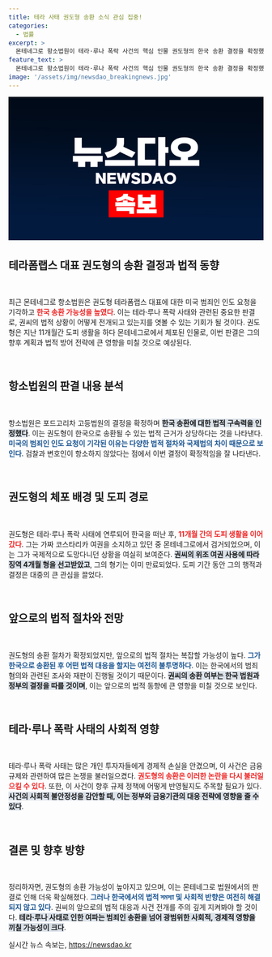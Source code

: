 ```yaml
---
title: 테라 사태 권도형 송환 소식 관심 집중!
categories:
  - 법률
excerpt: >
  몬테네그로 항소법원이 테라·루나 폭락 사건의 핵심 인물 권도형의 한국 송환 결정을 확정했다. 미국 범죄인 인도 요청은 기각되면서, 권씨의 귀국 가능성이 높아졌다. 11개월간의 도피 끝에 몬테네그로에서 체포된 그의 운명은 이제 한국 법정에 맡겨졌다.
feature_text: >
  몬테네그로 항소법원이 테라·루나 폭락 사건의 핵심 인물 권도형의 한국 송환 결정을 확정했다. 미국 범죄인 인도 요청은 기각되면서, 권씨의 귀국 가능성이 높아졌다. 11개월간의 도피 끝에 몬테네그로에서 체포된 그의 운명은 이제 한국 법정에 맡겨졌다.
image: '/assets/img/newsdao_breakingnews.jpg'
---
```


<p><img src="/assets/img/newsdao_breakingnews.jpg" alt="ranknews 속보" /></p>

<h2 data-ke-size="size26">테라폼랩스 대표 권도형의 송환 결정과 법적 동향</h2>

<p data-ke-size="size16">&nbsp;</p> 

<p>최근 몬테네그로 항소법원은 권도형 테라폼랩스 대표에 대한 미국 범죄인 인도 요청을 기각하고 <b><span style="color: #ee2323;">한국 송환 가능성을 높였다</span></b>. 이는 테라·루나 폭락 사태와 관련된 중요한 판결로, 권씨의 법적 상황이 어떻게 전개되고 있는지를 엿볼 수 있는 기회가 될 것이다. 권도형은 지난 11개월간 도피 생활을 하다 몬테네그로에서 체포된 인물로, 이번 판결은 그의 향후 계획과 법적 방어 전략에 큰 영향을 미칠 것으로 예상된다.</p>

<p data-ke-size="size16">&nbsp;</p> 

<h2 data-ke-size="size26">항소법원의 판결 내용 분석</h2>

<p data-ke-size="size16">&nbsp;</p> 

<p>항소법원은 포드고리차 고등법원의 결정을 확정하며 <b><span style="background-color: #21538527;">한국 송환에 대한 법적 구속력을 인정했다</span></b>. 이는 권도형이 한국으로 송환될 수 있는 법적 근거가 상당하다는 것을 나타낸다. <b><span style="color: #1a5490;">미국의 범죄인 인도 요청이 기각된 이유는 다양한 법적 절차와 국제법의 차이 때문으로 보인다</span></b>. 검찰과 변호인이 항소하지 않았다는 점에서 이번 결정이 확정적임을 잘 나타낸다.</p>

<p data-ke-size="size16">&nbsp;</p> 

<h2 data-ke-size="size26">권도형의 체포 배경 및 도피 경로</h2>

<p data-ke-size="size16">&nbsp;</p> 

<p>권도형은 테라·루나 폭락 사태에 연루되어 한국을 떠난 후, <b><span style="color: #ee2323;">11개월 간의 도피 생활을 이어갔다</span></b>. 그는 가짜 코스타리카 여권을 소지하고 있던 중 몬테네그로에서 검거되었으며, 이는 그가 국제적으로 도망다니던 상황을 여실히 보여준다. <b><span style="background-color: #21538527;">권씨의 위조 여권 사용에 따라 징역 4개월 형을 선고받았고</span></b>, 그의 형기는 이미 만료되었다. 도피 기간 동안 그의 행적과 결정은 대중의 큰 관심을 끌었다.</p>

<p data-ke-size="size16">&nbsp;</p> 

<h2 data-ke-size="size26">앞으로의 법적 절차와 전망</h2>

<p data-ke-size="size16">&nbsp;</p> 

<p>권도형의 송환 절차가 확정되었지만, 앞으로의 법적 절차는 복잡할 가능성이 높다. <b><span style="color: #1a5490;">그가 한국으로 송환된 후 어떤 법적 대응을 할지는 여전히 불투명하다</span></b>. 이는 한국에서의 범죄 혐의와 관련된 조사와 재판이 진행될 것이기 때문이다. <b><span style="background-color: #21538527;">권씨의 송환 여부는 한국 법원과 정부의 결정을 따를 것이며</span></b>, 이는 앞으로의 법적 동향에 큰 영향을 미칠 것으로 보인다.</p>

<p data-ke-size="size16">&nbsp;</p> 

<h2 data-ke-size="size26">테라·루나 폭락 사태의 사회적 영향</h2>

<p data-ke-size="size16">&nbsp;</p> 

<p>테라·루나 폭락 사태는 많은 개인 투자자들에게 경제적 손실을 안겼으며, 이 사건은 금융 규제와 관련하여 많은 논쟁을 불러일으켰다. <b><span style="color: #ee2323;">권도형의 송환은 이러한 논란을 다시 불러일으킬 수 있다</span></b>. 또한, 이 사건이 향후 규제 정책에 어떻게 반영될지도 주목할 필요가 있다. <b><span style="background-color: #21538527;">사건의 사회적 불안정성을 감안할 때, 이는 정부와 금융기관의 대응 전략에 영향을 줄 수 있다</span></b>.</p>

<p data-ke-size="size16">&nbsp;</p> 

<h2 data-ke-size="size26">결론 및 향후 방향</h2>

<p data-ke-size="size16">&nbsp;</p> 

<p>정리하자면, 권도형의 송환 가능성이 높아지고 있으며, 이는 몬테네그로 법원에서의 판결로 인해 더욱 확실해졌다. <b><span style="color: #1a5490;">그러나 한국에서의 법적 সমস্যা 및 사회적 반향은 여전히 해결되지 않고 있다</span></b>. 권씨의 앞으로의 법적 대응과 사건 전개를 주의 깊게 지켜봐야 할 것이다. <b><span style="background-color: #21538527;">테라·루나 사태로 인한 여파는 범죄인 송환을 넘어 광범위한 사회적, 경제적 영향을 끼칠 가능성이 크다</span></b>.</p>
실시간 뉴스 속보는, <a href="https://newsdao.kr" rel="dofollow">https://newsdao.kr</a>


